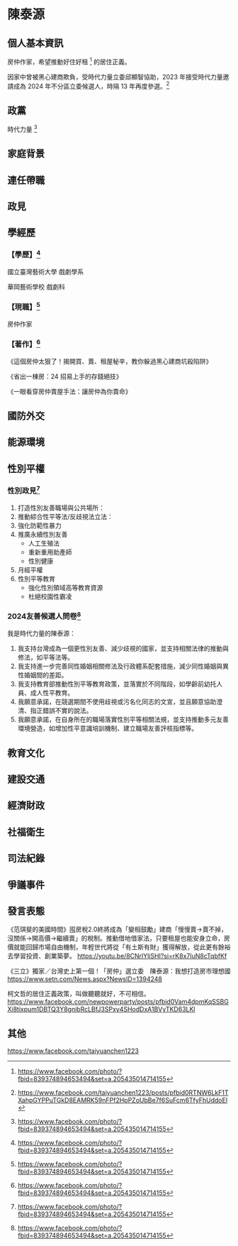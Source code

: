 # 陳泰源

## 個人基本資訊

房仲作家，希望推動好住好租 [^1] 的居住正義。

因家中曾被黑心建商欺負，受時代力量立委邱顯智協助，2023 年接受時代力量邀請成為 2024 年不分區立委候選人，時隔 13 年再度參選。[^2]

[^1]: https://www.facebook.com/photo/?fbid=839374894653494&set=a.205435014714155
[^2]: https://www.facebook.com/taiyuanchen1223/posts/pfbid0RTNW6LkF1TXahpGYPPuTGkD8EAMRK59nFPf2HpPZoUbBe7f6SuFcm6TfyFhUddoEl

## 政黨

時代力量 [^1]

[^1]: https://www.newpowerparty.tw/campaign

## 家庭背景

## 連任帶職

## 政見

## 學經歷

### 【學歷】[^1]
國立臺灣藝術大學 戲劇學系

華岡藝術學校 戲劇科

### 【現職】[^1]
房仲作家

### 【著作】[^1]
《這個房仲太狠了！揭開買、賣、租屋秘辛，教你躲過黑心建商坑殺陷阱》

《省出一棟房：24 招易上手的存錢絕技》

《一眼看穿房仲賣屋手法：讓房仲為你賣命》

[^1]: https://www.newpowerparty.tw/campaign

## 國防外交

## 能源環境

## 性別平權

### 性別政見[^1]

1. 打造性別友善職場與公共場所：
1. 推動綜合性平等法/反歧視法立法：
1. 強化防範性暴力
1. 推廣永續性別友善
    - 人工生殖法
    - 重新重用助產師
    - 性別健康
1. 月經平權
1. 性別平等教育
    - 強化性別領域高等教育資源
    - 杜絕校園性霸凌

### 2024友善候選人問卷[^1]

我是時代力量的陳泰源：

1. 我支持台灣成為一個更性別友善、減少歧視的國家，並支持相關法律的推動與修法，如平等法等。
1. 我支持進一步完善同性婚姻相關修法及行政體系配套措施，減少同性婚姻與異性婚姻間的差距。
1. 我支持教育部推動性別平等教育政策，並落實於不同階段，如學齡前幼托人員、成人性平教育。
1. 我願意承諾，在競選期間不使用歧視或污名化同志的文宣，並且願意協助澄清、指正錯誤不實的說法。
1. 我願意承諾，在自身所在的職場落實性別平等相關法規，並支持推動多元友善環境營造，如增加性平意識培訓機制、建立職場友善評核指標等。

[^1]: https://pridewatch.tw/candidate/taiyuannpp

## 教育文化

## 建設交通

## 經濟財政

## 社福衛生

## 司法紀錄

## 爭議事件

## 發言表態

《范琪斐的美國時間》囤房稅2.0終將成為「變相鼓勵」建商「慢慢賣→賣不掉，沒關係→開高價→繼續賣」的稅制。推動借地借家法，只要租屋也能安身立命，房價就能回歸市場自由機制，年輕世代將從「有土斯有財」獲得解放，從此更有餘裕去學習投資、創業築夢。
https://youtu.be/8CNrlYliSHI?si=rK8x7IuN8cTqbfKf

《三立》獨家／台灣史上第一個！「房仲」選立委　陳泰源：我想打造房市理想國
https://www.setn.com/News.aspx?NewsID=1394248

柯文哲的居住正義政策，叫做聽聽就好，不可相信。
https://www.facebook.com/newpowerparty/posts/pfbid0Vam4dpmKqSSBGXi8tixpum1DBTQ3Y8gnibRcLBfJ3SPxy4SHodDxA1BVyTKD63LKl

## 其他

https://www.facebook.com/taiyuanchen1223